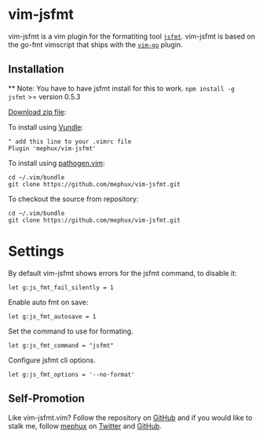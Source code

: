 # vim-jsfmt

vim-jsfmt is a vim plugin for the formatiting tool [`jsfmt`](https://github.com/rdio/jsfmt). vim-jsfmt is based on the 
go-fmt vimscript that ships with the [`vim-go`](https://github.com/fatih/vim-go) plugin.

## Installation

** Note: You have to have jsfmt install for this to work. `npm install -g jsfmt` >= version 0.5.3

[Download zip file](https://github.com/mephux/vim-jsfmt/archive/master.zip):

To install using [Vundle](https://github.com/gmarik/Vundle.vim):

    " add this line to your .vimrc file
    Plugin 'mephux/vim-jsfmt'

To install using [pathogen.vim](https://github.com/tpope/vim-pathogen):

    cd ~/.vim/bundle
    git clone https://github.com/mephux/vim-jsfmt.git

To checkout the source from repository:

    cd ~/.vim/bundle
    git clone https://github.com/mephux/vim-jsfmt.git

# Settings

By default vim-jsfmt shows errors for the jsfmt command, to disable it:

```vim
let g:js_fmt_fail_silently = 1
```

Enable auto fmt on save:

```vim
let g:js_fmt_autosave = 1
```

Set the command to use for formating.

```vim
let g:js_fmt_command = "jsfmt"
```

Configure jsfmt cli options.

```vim
let g:js_fmt_options = '--no-format'
```

## Self-Promotion

Like vim-jsfmt.vim? Follow the repository on
[GitHub](https://github.com/mephux/vim-jsfmt) and if
you would like to stalk me, follow [mephux](http://dweb.io/) on
[Twitter](http://twitter.com/mephux) and
[GitHub](https://github.com/mephux).

